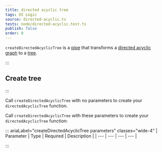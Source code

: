 ```yaml
---
title: directed acyclic tree
tags: UI Logic
source: directed-acyclic.ts
tests: node/directed-acyclic.test.ts
publish: false
order: 0
---
```


`createDirectedAcyclicTree` is a [pipe](/docs/logic/pipes-overview) that transforms a [directed acyclic graph](/docs/logic/graph-overview) to a [tree](/docs/logic/graph-overview#tree).


:::
## Create tree
:::

Call `createDirectedAcyclicTree` with no parameters to create your `directedAcyclicTree` function.

Call `createDirectedAcyclicTree` with these parameters to create your `directedAcyclicTree` function:

::: ariaLabel="createDirectedAcyclicTree parameters" classes="wide-4"
| Parameter | Type | Required | Description |
| --- | --- | --- | --- |

:::

